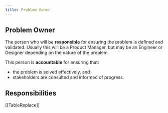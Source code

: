 ```yaml
---
title: Problem Owner
---
```


## Problem Owner
    
The person who will be **responsible** for ensuring the problem is defined and validated. Usually this will be a Product Manager, but may be an Engineer or Designer depending on the nature of the problem.

This person is **accountable** for ensuring that:

- the problem is solved effectively, and
- stakeholders are consulted and informed of progress.

## Responsibilities

[[TableReplace]]